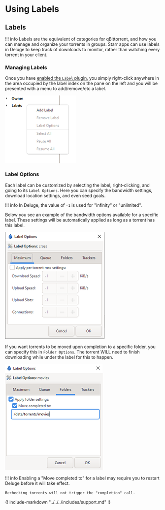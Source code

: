 # Using Labels

## Labels

!!! info
    Labels are the equivalent of categories for qBittorrent, and how you can manage and organize your torrents in groups. Starr apps can use labels in Deluge to keep track of downloads to monitor, rather than watching every torrent in your client.

### Managing Labels

Once you have [enabled the `Label` plugin](./Basic-Setup.md#plugins), you simply right-click anywhere in the area occupied by the label index on the pane on the left and you will be presented with a menu to add/remove/etc a label.

![!Label Menu](images/Deluge-label-add.png)

### Label Options

Each label can be customized by selecting the label, right-clicking, and going to its `Label Options`. Here you can specify the bandwidth settings, download location settings, and even seed goals.

!!! info
    In Deluge, the value of `-1` is used for "infinity" or "unlimited".

Below you see an example of the bandwidth options available for a specific label. These settings will be automatically applied as long as a torrent has this label.

![!Label Bandwidth](images/Deluge-label-bw.png)

If you want torrents to be moved upon completion to a specific folder, you can specify this in `Folder Options`. The torrent WILL need to finish downloading while under the label for this to happen.

![!Label Folders](images/Deluge-label-folders.png)

!!! info
    Enabling a "Move completed to" for a label may require you to restart Deluge before it will take effect.

    Rechecking torrents will not trigger the "completion" call.

{! include-markdown "../../../includes/support.md" !}
<!-- --8<-- "includes/support.md" -->
